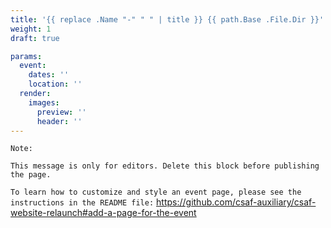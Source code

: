 ```yaml
---
title: '{{ replace .Name "-" " " | title }} {{ path.Base .File.Dir }}'
weight: 1
draft: true

params:
  event:
    dates: ''
    location: ''
  render:
    images:
      preview: ''
      header: ''
---
```

<!--
  SPDX-SnippetCopyrightText: {{ now.Format "2006" }} OASIS CSAF TC
  SPDX-License-Identifier: LicenseRef-OASIS-CSAF-TC-License
-->

`Note:`

`This message is only for editors. Delete this block before publishing the page.`

` To learn how to customize and style an event page, please see the instructions in the README file: `
https://github.com/csaf-auxiliary/csaf-website-relaunch#add-a-page-for-the-event

